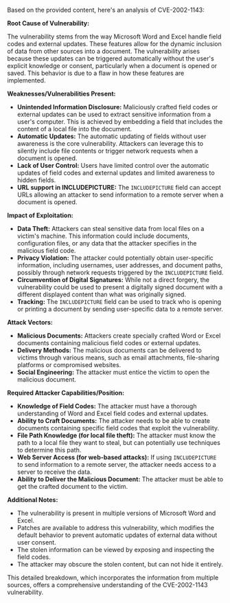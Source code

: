 Based on the provided content, here's an analysis of CVE-2002-1143:

**Root Cause of Vulnerability:**

The vulnerability stems from the way Microsoft Word and Excel handle field codes and external updates. These features allow for the dynamic inclusion of data from other sources into a document. The vulnerability arises because these updates can be triggered automatically without the user's explicit knowledge or consent, particularly when a document is opened or saved. This behavior is due to a flaw in how these features are implemented.

**Weaknesses/Vulnerabilities Present:**

*   **Unintended Information Disclosure:** Maliciously crafted field codes or external updates can be used to extract sensitive information from a user's computer. This is achieved by embedding a field that includes the content of a local file into the document.
*   **Automatic Updates:** The automatic updating of fields without user awareness is the core vulnerability. Attackers can leverage this to silently include file contents or trigger network requests when a document is opened.
*   **Lack of User Control:** Users have limited control over the automatic updates of field codes and external updates and limited awareness to hidden fields. 
*   **URL support in INCLUDEPICTURE:** The `INCLUDEPICTURE` field can accept URLs allowing an attacker to send information to a remote server when a document is opened.

**Impact of Exploitation:**

*   **Data Theft:** Attackers can steal sensitive data from local files on a victim's machine. This information could include documents, configuration files, or any data that the attacker specifies in the malicious field code.
*   **Privacy Violation:** The attacker could potentially obtain user-specific information, including usernames, user addresses, and document paths, possibly through network requests triggered by the `INCLUDEPICTURE` field.
*   **Circumvention of Digital Signatures:** While not a direct forgery, the vulnerability could be used to present a digitally signed document with a different displayed content than what was originally signed.
*   **Tracking:**  The `INCLUDEPICTURE` field can be used to track who is opening or printing a document by sending user-specific data to a remote server.

**Attack Vectors:**

*   **Malicious Documents:** Attackers create specially crafted Word or Excel documents containing malicious field codes or external updates.
*   **Delivery Methods:** The malicious documents can be delivered to victims through various means, such as email attachments, file-sharing platforms or compromised websites.
*   **Social Engineering:** The attacker must entice the victim to open the malicious document.

**Required Attacker Capabilities/Position:**

*   **Knowledge of Field Codes:** The attacker must have a thorough understanding of Word and Excel field codes and external updates.
*   **Ability to Craft Documents:** The attacker needs to be able to create documents containing specific field codes that exploit the vulnerability.
*   **File Path Knowledge (for local file theft):** The attacker must know the path to a local file they want to steal, but can potentially use techniques to determine this path.
*   **Web Server Access (for web-based attacks):** If using `INCLUDEPICTURE` to send information to a remote server, the attacker needs access to a server to receive the data.
*  **Ability to Deliver the Malicious Document:** The attacker must be able to get the crafted document to the victim.

**Additional Notes:**

*   The vulnerability is present in multiple versions of Microsoft Word and Excel.
*   Patches are available to address this vulnerability, which modifies the default behavior to prevent automatic updates of external data without user consent.
*   The stolen information can be viewed by exposing and inspecting the field codes.
*   The attacker may obscure the stolen content, but can not hide it entirely.

This detailed breakdown, which incorporates the information from multiple sources, offers a comprehensive understanding of the CVE-2002-1143 vulnerability.